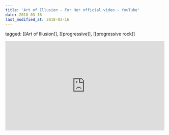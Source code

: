 ```yaml
---
title: 'Art of Illusion - For Her official video - YouTube'
date: 2018-03-16
last_modified_at: 2018-03-16
---
```

tagged: [[Art of Illusion]], [[progressive]], [[progressive rock]]
<iframe allow="accelerometer; autoplay; clipboard-write; encrypted-media; gyroscope; picture-in-picture" allowfullscreen="" frameborder="0" height="281" id="youtube_iframe" src="https://www.youtube.com/embed/oEc2QYJXyxM?feature=oembed&amp;enablejsapi=1&amp;origin=https://safe.txmblr.com&amp;wmode=opaque" width="500"></iframe>